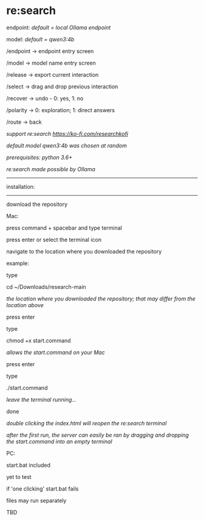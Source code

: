 # re:search 

endpoint: *default = local Ollama endpoint*

model: *default = qwen3:4b* 

/endpoint → endpoint entry screen

/model → model name entry screen

/release → export current interaction 

/select →  drag and drop previous interaction

/recover → undo - 0: yes, 1: no

/polarity → 0: exploration; 1: direct answers

/route → back

*support re:search https://ko-fi.com/researchkofi*

*default model qwen3:4b was chosen at random*

*prerequisites: python 3.6+* 

*re:search made possible by Ollama*

*************
installation:
*************

download the repository

Mac:

press command + spacebar and type terminal 

press enter or select the terminal icon

navigate to the location where you downloaded the repository

example:

type 

cd ~/Downloads/research-main 

*the location where you downloaded the repository; that may differ from the location above*

press enter

type

chmod +x start.command

*allows the start.command on your Mac*

press enter

type

./start.command

*leave the terminal running...*

done

*double clicking the index.html will reopen the re:search terminal*

*after the first run, the server can easily be ran by dragging and dropping the start.command into an empty terminal*

PC: 

start.bat included

yet to test 

if 'one clicking' start.bat fails

files may run separately 

TBD
